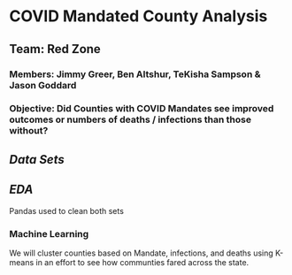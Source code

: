 # COVID Mandated County Analysis

## Team: Red Zone

### Members: Jimmy Greer, Ben Altshur, TeKisha Sampson &amp; Jason Goddard


### Objective: Did Counties with COVID Mandates see improved outcomes or numbers of deaths / infections than those without?

## ***Data Sets***

## ***EDA***
Pandas used to clean both sets


### Machine Learning
We will cluster counties based on Mandate, infections, and deaths using K-means in an effort to see how communties fared across the state.
